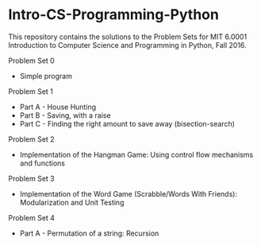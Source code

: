 # Intro-CS-Programming-Python

This repository contains the solutions to the Problem Sets for MIT 6.0001 Introduction to Computer Science and Programming in Python, Fall 2016.

Problem Set 0

- Simple program

Problem Set 1

- Part A - House Hunting
- Part B - Saving, with a raise
- Part C - Finding the right amount to save away (bisection-search)

Problem Set 2

- Implementation of the Hangman Game: Using control flow mechanisms and functions

Problem Set 3

- Implementation of the Word Game (Scrabble/Words With Friends): Modularization and Unit Testing

Problem Set 4

- Part A - Permutation of a string: Recursion
